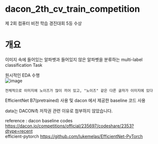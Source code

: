 # dacon_2th_cv_train_competition

제 2회 컴퓨터 비전 학습 경진대회 5등 수상  

# 개요   

이미지 속에 들어있는 알파벳과 들어있지 않은 알파벳을 분류하는 multi-label classification Task


원시적인 EDA 수행  
![image](https://user-images.githubusercontent.com/48322490/122669878-353ab080-d1fa-11eb-8bc3-3f59eadd2b82.png)
```
전체적으로 이미지에 노이즈가 많이 끼어 있고, "노이즈" 같은 다른 글자가 이미지에 있다
```

EfficientNet B7(pretrained) 사용 및 dacon 에서 제공한 baseline 코드 사용  

data는 DACON측 저작권 관련 이유로 첨부하지 않았습니다.  

reference :
dacon baseline codes https://dacon.io/competitions/official/235697/codeshare/2353?dtype=recent  
efficient-pytorch https://github.com/lukemelas/EfficientNet-PyTorch
   
